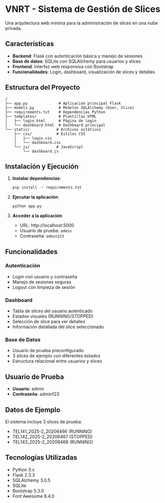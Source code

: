 # VNRT - Sistema de Gestión de Slices

Una arquitectura web mínima para la administración de slices en una nube privada.

## Características

- **Backend**: Flask con autenticación básica y manejo de sesiones
- **Base de datos**: SQLite con SQLAlchemy para usuarios y slices
- **Frontend**: Interfaz web responsiva con Bootstrap
- **Funcionalidades**: Login, dashboard, visualización de slices y detalles

## Estructura del Proyecto

```
/
├── app.py              # Aplicación principal Flask
├── models.py           # Modelos SQLAlchemy (User, Slice)
├── requirements.txt    # Dependencias Python
├── templates/          # Plantillas HTML
│   ├── login.html      # Página de login
│   └── dashboard.html  # Dashboard principal
└── static/            # Archivos estáticos
    ├── css/           # Estilos CSS
    │   ├── login.css
    │   └── dashboard.css
    └── js/            # JavaScript
        └── dashboard.js
```

## Instalación y Ejecución

1. **Instalar dependencias**:
   ```bash
   pip install -r requirements.txt
   ```

2. **Ejecutar la aplicación**:
   ```bash
   python app.py
   ```

3. **Acceder a la aplicación**:
   - URL: http://localhost:5000
   - Usuario de prueba: `admin`
   - Contraseña: `admin123`

## Funcionalidades

### Autenticación
- Login con usuario y contraseña
- Manejo de sesiones seguras
- Logout con limpieza de sesión

### Dashboard
- Tabla de slices del usuario autenticado
- Estados visuales (RUNNING/STOPPED)
- Selección de slice para ver detalles
- Información detallada del slice seleccionado

### Base de Datos
- Usuario de prueba preconfigurado
- 3 slices de ejemplo con diferentes estados
- Estructura relacional entre usuarios y slices

## Usuario de Prueba

- **Usuario**: admin
- **Contraseña**: admin123

## Datos de Ejemplo

El sistema incluye 3 slices de prueba:
- TEL141_2025-2_20206466 (RUNNING)
- TEL142_2025-2_20206467 (STOPPED)
- TEL143_2025-2_20206468 (RUNNING)

## Tecnologías Utilizadas

- Python 3.x
- Flask 2.3.3
- SQLAlchemy 3.0.5
- SQLite
- Bootstrap 5.3.0
- Font Awesome 6.4.0